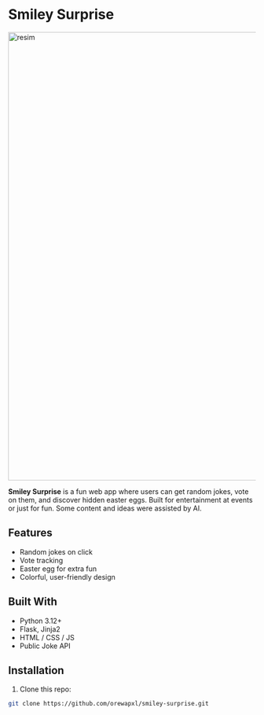 # Smiley Surprise
<img width="1904" height="912" alt="resim" src="https://github.com/user-attachments/assets/816f6ba2-3427-47d7-812a-ee0b2146022a" />


**Smiley Surprise** is a fun web app where users can get random jokes, vote on them, and discover hidden easter eggs. Built for entertainment at events or just for fun. Some content and ideas were assisted by AI.

## Features

- Random jokes on click
- Vote tracking
- Easter egg for extra fun
- Colorful, user-friendly design

## Built With

- Python 3.12+
- Flask, Jinja2
- HTML / CSS / JS
- Public Joke API

## Installation

1. Clone this repo:
```bash
git clone https://github.com/orewapxl/smiley-surprise.git
